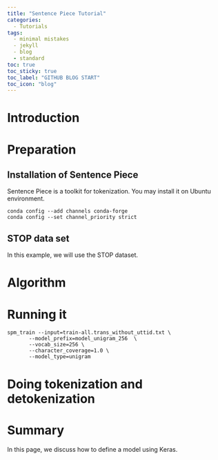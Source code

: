 ```yaml
---
title: "Sentence Piece Tutorial"
categories:
  - Tutorials
tags:
  - minimal mistakes
  - jekyll
  - blog
  - standard
toc: true
toc_sticky: true
toc_label: "GITHUB BLOG START"
toc_icon: "blog"
---
```


# Introduction

# Preparation

## Installation of Sentence Piece


 Sentence Piece is a toolkit for tokenization. You may install it on Ubuntu environment.

 ```
 conda config --add channels conda-forge
 conda config --set channel_priority strict
 ```




## STOP data set

In this example, we will use the STOP dataset.


# Algorithm


# Running it


```
spm_train --input=train-all.trans_without_uttid.txt \
       --model_prefix=model_unigram_256  \
       --vocab_size=256 \
       --character_coverage=1.0 \
       --model_type=unigram
```


# Doing tokenization and detokenization


# Summary



In this page, we discuss how to define a model using Keras.
